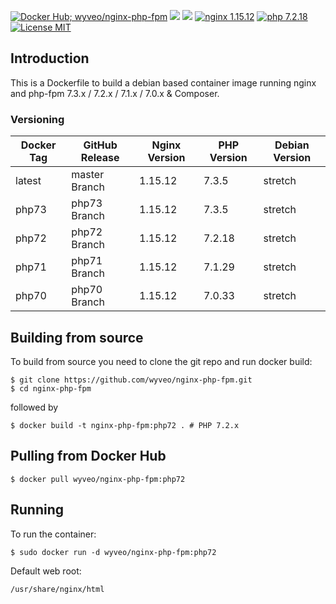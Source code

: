 [![Docker Hub; wyveo/nginx-php-fpm](https://img.shields.io/badge/docker%20hub-wyveo%2Fnginx--php--fpm-blue.svg?&logo=docker&style=for-the-badge)](https://hub.docker.com/r/wyveo/nginx-php-fpm/) [![](https://img.shields.io/microbadger/image-size/wyveo/nginx-php-fpm/php72.svg?&style=for-the-badge)](https://microbadger.com/images/wyveo/nginx-php-fpm) [![](https://img.shields.io/microbadger/layers/wyveo/nginx-php-fpm/php72.svg?&style=for-the-badge)](https://microbadger.com/images/wyveo/nginx-php-fpm) [![nginx 1.15.12](https://img.shields.io/badge/nginx-1.15.12-brightgreen.svg?&logo=nginx&logoColor=white&style=for-the-badge)](https://nginx.org/en/CHANGES) [![php 7.2.18](https://img.shields.io/badge/php--fpm-7.2.18-blue.svg?&logo=php&logoColor=white&style=for-the-badge)](https://secure.php.net/releases/7_2_18.php) [![License MIT](https://img.shields.io/badge/license-MIT-blue.svg?&style=for-the-badge)](https://github.com/wyveo/nginx-php-fpm/blob/master/LICENSE)

## Introduction
This is a Dockerfile to build a debian based container image running nginx and php-fpm 7.3.x / 7.2.x / 7.1.x / 7.0.x & Composer.

### Versioning
| Docker Tag | GitHub Release | Nginx Version | PHP Version | Debian Version |
|-----|-------|-----|--------|--------|
| latest | master Branch |1.15.12 | 7.3.5 | stretch |
| php73 | php73 Branch |1.15.12 | 7.3.5 | stretch |
| php72 | php72 Branch |1.15.12 | 7.2.18 | stretch |
| php71 | php71 Branch |1.15.12 | 7.1.29 | stretch |
| php70 | php70 Branch |1.15.12 | 7.0.33 | stretch |

## Building from source
To build from source you need to clone the git repo and run docker build:
```
$ git clone https://github.com/wyveo/nginx-php-fpm.git
$ cd nginx-php-fpm
```

followed by
```
$ docker build -t nginx-php-fpm:php72 . # PHP 7.2.x
```


## Pulling from Docker Hub
```
$ docker pull wyveo/nginx-php-fpm:php72
```

## Running
To run the container:
```
$ sudo docker run -d wyveo/nginx-php-fpm:php72
```

Default web root:
```
/usr/share/nginx/html
```
